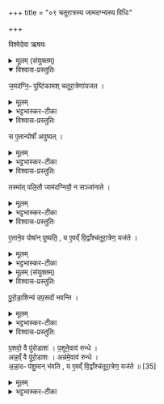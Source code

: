 +++
title = "०९ चतूरात्रस्य जामदग्न्यस्य विधिः"

+++

विश्वेदेवा ऋषयः

<details><summary>मूलम् (संयुक्तम्)</summary>

ज॒मद॑ग्नि॒ᳶ पुष्टि॑कामश्चतूरा॒त्रेणा॑यजत॒ स ए॒तान्पोषाँ॑ अपुष्य॒त्तस्मा॑त्पलि॒तौ जाम॑दग्नियौ॒ न सञ्जा॑नाते ए॒ताने॒व पोषा॑न्पुष्यति॒ य ए॒वव्ँवि॒द्वाँश्च॑तूरा॒त्रेण॒ यज॑ते
</details>

<details open><summary>विश्वास-प्रस्तुतिः</summary>

ज॒मद॑ग्नि॒ᳶ पुष्टि॑कामश् चतूरा॒त्रेणा॑यजत ।
</details>

<details><summary>मूलम्</summary>

ज॒मद॑ग्नि॒ᳶ पुष्टि॑कामश् चतूरा॒त्रेणा॑यजत ।
</details>

<details><summary>भट्टभास्कर-टीका</summary>

1अथ जामदग्न्यं चतूरात्रं विधातुमाह - इतरौ तु वसिष्ठसंसर्पविश्वामित्रसंजयाख्यौ चतूरात्रौ शाखान्तरे द्रष्टव्यौ । जमदग्निरित्यादि । पुष्टिकामः अन्नपशुपुत्रादिवृद्धिकामश्चतूरात्रेणायजत । चतुर्णामह्नां समाहारश्चतूरात्रः । 'अहस्सर्वैकदेश' इत्यादिनाऽच्समासान्तः ।
</details>

<details open><summary>विश्वास-प्रस्तुतिः</summary>

स ए॒तान्पोषाँ॑ अपुष्यत् ।
</details>

<details><summary>मूलम्</summary>

स ए॒तान्पोषाँ॑ अपुष्यत् ।
</details>

<details><summary>भट्टभास्कर-टीका</summary>

तत एतान्पोषानपुष्यत् । सामान्यपुष्टेर्विशेषपुष्टिः कर्मेत्युक्तम् ।
</details>

<details open><summary>विश्वास-प्रस्तुतिः</summary>

तस्मा॑त् पलि॒तौ जाम॑दग्नियौ॒ न सञ्जा॑नाते ।
</details>

<details><summary>मूलम्</summary>

तस्मा॑त् पलि॒तौ जाम॑दग्नियौ॒ न सञ्जा॑नाते ।
</details>

<details><summary>भट्टभास्कर-टीका</summary>

तस्मादित्यादि । अवधारणमत्र द्रष्टव्यम् । पलितावेव केवलमिति महापुष्टिरहितौ वृधैव पलितावस्थां प्राप्तौ दरिद्रौ जामदग्न्यौ । पितापुत्रौ न संजानाते अद्यत्वेऽपि न जायेते; समासादिताशेषपुष्टेः जमदग्नेरन्वये जातत्वात्, सर्वेषां सुपुष्टत्वात् । जनेर्व्यत्ययेन श्ना । यद्वा - जानातेरेव कर्मणि लट्, व्यत्ययेन श्ना । तादृशौ न ज्ञायेते, न स्त एवेति यावत् । यद्वा - 'संप्रतिभ्यां' इत्यात्मनेपदम् । वृधा पलितात्मानौ जामदग्न्यौ न संजानाते न प्रतिजानीते । अस्त्वेकः पुष्टिरहितः तथाऽपि आनन्तर्येण द्वौ दरिद्रौ न स्त इति ख्यापनार्थं द्वयोरुपादानम् । जमदग्निशब्दो गर्गादिः ।
</details>

<details open><summary>विश्वास-प्रस्तुतिः</summary>

ए॒ताने॒व पोषा॑न् पुष्यति॒ ,
य ए॒वव्ँ वि॒द्वाँश्च॑तूरा॒त्रेण॒ यज॑ते ।
</details>

<details><summary>मूलम्</summary>

ए॒ताने॒व पोषा॑न् पुष्यति॒ ,
य ए॒वव्ँ वि॒द्वाँश्च॑तूरा॒त्रेण॒ यज॑ते ।
</details>

<details><summary>भट्टभास्कर-टीका</summary>

एतानेवेत्यादि । विदुषः ॥
</details>

<details><summary>मूलम् (संयुक्तम्)</summary>

पुरोडा॒शिन्य॑ उप॒सदो॑ भवन्ति प॒शवो॒ वै पु॑रो॒डाशᳶ॑ प॒शूने॒वाव॑ रु॒न्द्धेऽन्न॒व्ँ वै पु॑रो॒डाशोऽन्न॑मे॒वाव॑ रुन्द्धेऽन्ना॒दᳶ प॑शु॒मान्भ॑वति॒ य ए॒वव्ँवि॒द्वाँश्च॑तूरा॒त्रेण॒ यज॑ते ॥ [35]  
</details>

<details open><summary>विश्वास-प्रस्तुतिः</summary>

पु॒रो॒डा॒शिन्य॑ उप॒सदो॑ भवन्ति ।
</details>

<details><summary>मूलम्</summary>

पु॒रो॒डा॒शिन्य॑ उप॒सदो॑ भवन्ति ।
</details>

<details><summary>भट्टभास्कर-टीका</summary>

2पुरोडाशिन्य इत्यादि ॥ अत्रोक्तमाचार्येण - 'आग्नेय एककपालः आश्विनो द्विकपालः वैष्णवस्त्रिकपालः सौम्यश्चतुष्कपालः सावित्रः पञ्चकपालो धात्रष्षट्कपालः मारुतस्सप्तकपालः बार्हस्पत्योष्टाकपालः मैत्रो नवकपालो वारुणो दशकपाल ऐन्द्वाग्न एकादशकपालो वैश्वदेवो द्वादशकपालो दर्विहोमा भवन्ति' इति । एवमौत्तर्ययुक्ता द्वादशोपसदो भवन्तीति ।
</details>

<details open><summary>विश्वास-प्रस्तुतिः</summary>

प॒शवो॒ वै पु॑रोडाशः॑ । प॒शूने॒वाव॑ रुन्धे ।  
अन्न॒व्ँ वै पु॑रो॒डाशः । अन्न॑मे॒वाव॑ रुन्धे ।  
अ॒न्ना॒दᳶ प॑शु॒मान् भ॑वति , य ए॒वव्ँ वि॒द्वाँश्च॑तूरा॒त्रेण॒ यज॑ते ॥ [35]
</details>

<details><summary>मूलम्</summary>

प॒शवो॒ वै पु॑रोडाशः॑ । प॒शूने॒वाव॑ रुन्धे ।  
अन्न॒व्ँ वै पु॑रो॒डाशः । अन्न॑मे॒वाव॑ रुन्धे ।  
अ॒न्ना॒दᳶ प॑शु॒मान् भ॑वति , य ए॒वव्ँ वि॒द्वाँश्च॑तूरा॒त्रेण॒ यज॑ते ॥ [35]
</details>

<details><summary>भट्टभास्कर-टीका</summary>

पशवो वा इत्यादि । गतम् ॥   +++(सम्पादकटिप्पनी - व्याख्यानम् अन्यत्र मृग्यम्।)+++ ।

इति सप्तमे प्रथमे नवमोनुवाकः ॥  
</details>
